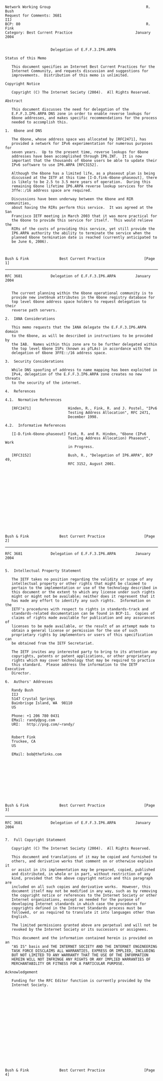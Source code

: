     Network Working Group                                            R. Bush
    Request for Comments: 3681                                           IIJ
    BCP: 80                                                          R. Fink
    Category: Best Current Practice                             January 2004


                         Delegation of E.F.F.3.IP6.ARPA

    Status of this Memo

       This document specifies an Internet Best Current Practices for the
       Internet Community, and requests discussion and suggestions for
       improvements.  Distribution of this memo is unlimited.

    Copyright Notice

       Copyright (C) The Internet Society (2004).  All Rights Reserved.

    Abstract

       This document discusses the need for delegation of the
       E.F.F.3.IP6.ARPA DNS zone in order to enable reverse lookups for
       6bone addresses, and makes specific recommendations for the process
       needed to accomplish this.

    1.  6bone and DNS

       The 6bone, whose address space was allocated by [RFC2471], has
       provided a network for IPv6 experimentation for numerous purposes for
       seven years.  Up to the present time, reverse lookups for 6bone
       addresses have been accomplished through IP6.INT.  It is now
       important that the thousands of 6bone users be able to update their
       IPv6 software to use IP6.ARPA [RFC3152].

       Although the 6bone has a limited life, as a phaseout plan is being
       discussed at the IETF at this time [I-D.fink-6bone-phaseout], there
       is likely to be 2.5 to 3.5 more years of operation.  During this
       remaining 6bone lifetime IP6.ARPA reverse lookup services for the
       3ffe::/16 address space are required.

       Discussions have been underway between the 6bone and RIR communities,
       about having the RIRs perform this service.  It was agreed at the San
       Francisco IETF meeting in March 2003 that it was more practical for
       the 6bone to provide this service for itself.  This would relieve the
       RIRs of the costs of providing this service, yet still provide the
       IP6.ARPA authority the ability to terminate the service when the
       planned 6bone termination date is reached (currently anticipated to
       be June 6, 2006).



    Bush & Fink              Best Current Practice                  [Page 1]

------------------------------------------------------------------------

``` newpage
RFC 3681             Delegation of E.F.F.3.IP6.ARPA         January 2004


   The current planning within the 6bone operational community is to
   provide new inet6num attributes in the 6bone registry database for
   top level 6bone address space holders to request delegation to their
   reverse path servers.

2.  IANA Considerations

   This memo requests that the IANA delegate the E.F.F.3.IP6.ARPA domain
   to the 6bone, as will be described in instructions to be provided by
   the IAB.  Names within this zone are to be further delegated within
   the top level 6bone ISPs (known as pTLAs) in accordance with the
   delegation of 6bone 3FFE::/16 address space.

3.  Security Considerations

   While DNS spoofing of address to name mapping has been exploited in
   IPv4, delegation of the E.F.F.3.IP6.ARPA zone creates no new threats
   to the security of the internet.

4.  References

4.1.  Normative References

   [RFC2471]                 Hinden, R., Fink, R. and J. Postel, "IPv6
                             Testing Address Allocation", RFC 2471,
                             December 1998.

4.2.  Informative References

   [I-D.fink-6bone-phaseout] Fink, R. and R. Hinden, "6bone (IPv6
                             Testing Address Allocation) Phaseout", Work
                             in Progress.

   [RFC3152]                 Bush, R., "Delegation of IP6.ARPA", BCP 49,
                             RFC 3152, August 2001.
















Bush & Fink              Best Current Practice                  [Page 2]
```

------------------------------------------------------------------------

``` newpage
RFC 3681             Delegation of E.F.F.3.IP6.ARPA         January 2004


5.  Intellectual Property Statement

   The IETF takes no position regarding the validity or scope of any
   intellectual property or other rights that might be claimed to
   pertain to the implementation or use of the technology described in
   this document or the extent to which any license under such rights
   might or might not be available; neither does it represent that it
   has made any effort to identify any such rights.  Information on the
   IETF's procedures with respect to rights in standards-track and
   standards-related documentation can be found in BCP-11.  Copies of
   claims of rights made available for publication and any assurances of
   licenses to be made available, or the result of an attempt made to
   obtain a general license or permission for the use of such
   proprietary rights by implementors or users of this specification can
   be obtained from the IETF Secretariat.

   The IETF invites any interested party to bring to its attention any
   copyrights, patents or patent applications, or other proprietary
   rights which may cover technology that may be required to practice
   this standard.  Please address the information to the IETF Executive
   Director.

6.  Authors' Addresses

   Randy Bush
   IIJ
   5147 Crystal Springs
   Bainbrisge Island, WA  98110
   US

   Phone: +1 206 780 0431
   EMail: randy@psg.com
   URI:   http://psg.com/~randy/


   Robert Fink
   Truckee, CA
   US

   EMail: bob@thefinks.com











Bush & Fink              Best Current Practice                  [Page 3]
```

------------------------------------------------------------------------

``` newpage
RFC 3681             Delegation of E.F.F.3.IP6.ARPA         January 2004


7.  Full Copyright Statement

   Copyright (C) The Internet Society (2004).  All Rights Reserved.

   This document and translations of it may be copied and furnished to
   others, and derivative works that comment on or otherwise explain it
   or assist in its implementation may be prepared, copied, published
   and distributed, in whole or in part, without restriction of any
   kind, provided that the above copyright notice and this paragraph are
   included on all such copies and derivative works.  However, this
   document itself may not be modified in any way, such as by removing
   the copyright notice or references to the Internet Society or other
   Internet organizations, except as needed for the purpose of
   developing Internet standards in which case the procedures for
   copyrights defined in the Internet Standards process must be
   followed, or as required to translate it into languages other than
   English.

   The limited permissions granted above are perpetual and will not be
   revoked by the Internet Society or its successors or assignees.

   This document and the information contained herein is provided on an
   "AS IS" basis and THE INTERNET SOCIETY AND THE INTERNET ENGINEERING
   TASK FORCE DISCLAIMS ALL WARRANTIES, EXPRESS OR IMPLIED, INCLUDING
   BUT NOT LIMITED TO ANY WARRANTY THAT THE USE OF THE INFORMATION
   HEREIN WILL NOT INFRINGE ANY RIGHTS OR ANY IMPLIED WARRANTIES OF
   MERCHANTABILITY OR FITNESS FOR A PARTICULAR PURPOSE.

Acknowledgement

   Funding for the RFC Editor function is currently provided by the
   Internet Society.



















Bush & Fink              Best Current Practice                  [Page 4]
```
